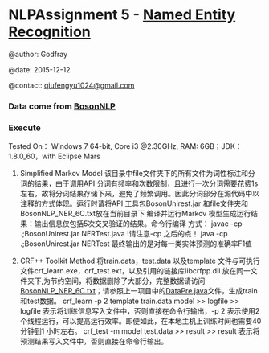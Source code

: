 # NLPAssignment 5 - [Named Entity Recognition](https://en.wikipedia.org/wiki/Named-entity_recognition)

@author: Godfray

@date: 2015-12-12

@contact: qiufengyu1024@gmail.com

### Data come from [BosonNLP](http://bosonnlp.com/)

### Execute

Tested On： Windows 7 64-bit, Core i3 @2.30GHz, RAM: 6GB；JDK：1.8.0_60，with Eclipse Mars

1. Simplified Markov Model
该目录中file文件夹下的所有文件为词性标注和分词的结果，由于调用API 分词有频率和次数限制，且进行一次分词需要花费1s 左右，故将分词结果存储下来，避免了频繁调用。因此分词部分在源代码中以注释的方式体现。运行时请将API 工具包BosonUnirest.jar 和file文件夹和BosonNLP_NER_6C.txt放在当前目录下
编译并运行Markov 模型生成运行结果：输出信息仅包括5次交叉验证的结果。命令行编译
方式：
javac -cp .;BosonUnirest.jar NERTest.java  !请注意-cp 之后的点！
java -cp .;BosonUnirest.jar NERTest
最终输出的是对每一类实体预测的准确率F1值

2. CRF++ Toolkit Method
将train.data，test.data 以及template 文件与可执行文件crf_learn.exe，crf_test.ext，以及引用的链接库libcrfpp.dll 放在同一文件夹下,为节约空间，将数据删除了大部分，完整数据请访问[BosonNLP_NER_6C.txt](./Markov/BosonNLP_NER_6C.txt)；请参照上一项目中的[DataPre.java](./Markov/DataPre.java)文件，生成train和test数据。
crf_learn -p 2 template train.data model >> logfile
\>\> logfile 表示将训练信息写入文件中，否则直接在命令行输出，-p 2 表示使用2 个线程运行，可以提高运行效率。即便如此，在本地主机上训练时间也需要40 分钟到1 小时左右。
crf_test -m model test.data >> result
\>\> result 表示将预测结果写入文件中，否则直接在命令行输出。


